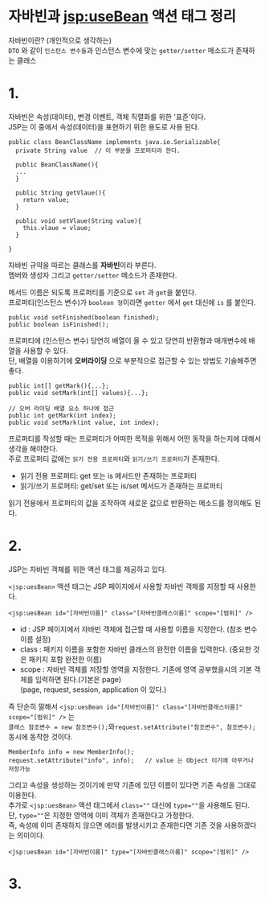 자바빈과 <jsp:useBean> 액션 태그 정리
=======================
자바빈이란? (개인적으로 생각하는)    
```DTO``` 와 같이 ```인스턴스 변수들```과 인스턴스 변수에 맞는 ```getter/setter``` 메소드가 존재하는 클래스   

# 1.
자바빈은 속성(데이터), 변경 이벤트, 객체 직렬화를 위한 '표준'이다.    
JSP는 이 중에서 속성(데이터)을 표현하기 위한 용도로 사용 된다. 
```
public class BeanClassName implements java.io.Serializable{
  private String value  // 이 부분을 프로퍼티라 한다.

  public BeanClassName(){
  ...
  }
  
  public String getVlaue(){
    return value;
  }
  
  public void setVlaue(String value){
    this.vlaue = vlaue;
  }
  
}
```
자바빈 규약을 따르는 클래스를 **자바빈**이라 부른다.      
멤버와 생성자 그리고 ```getter/setter``` 메소드가 존재한다.
    
메서드 이름은 되도록 프로퍼티를 기준으로 ```set``` 과 ```get```을 붙인다.       
프로퍼티(인스턴스 변수)가 ```boolean 형```이라면 ```getter``` 에서 ```get``` 대신에 ```is``` 를 붙인다.
```
public void setFinished(boolean finished);
public boolean isFinished();
```
  
프로퍼티에 (인스턴스 변수) 당연히 배열이 올 수 있고 당연히 반환형과 매개변수에 배열을 사용할 수 있다.  
단, 배열을 이용하기에 **오버라이딩** 으로 부분적으로 접근할 수 있는 방법도 기술해주면 좋다.  
```
public int[] getMark(){...};
public void setMark(int[] values){...};

// 오버 라이딩 배열 요소 하나에 접근 
public int getMark(int index);
public void setMark(int value, int index);
```
  
프로퍼티를 작성할 때는 프로퍼티가 어떠한 목적을 위해서 어떤 동작을 하는지에 대해서 생각을 해야한다.   
주로 프로퍼티 값에는 ```읽기 전용 프로퍼티```와 ```읽기/쓰기 프로퍼티```가 존재한다.   
  
* 읽기 전용 프로퍼티: get 또는 is 메서드만 존재하는 프로퍼티  
* 읽기/쓰기 프로퍼티: get/set 또는 is/set 메서드가 존재하는 프로퍼티  
  
읽기 전용에서 프로퍼티의 값을 조작하여 새로운 값으로 반환하는 메소드를 정의해도 된다.   

# 2.
JSP는 자바빈 객체를 위한 액션 태그를 제공하고 있다. 

```<jsp:uesBean>``` 액션 태그는 JSP 페이지에서 사용할 자바빈 객체를 지정할 때 사용한다.     
```
<jsp:uesBean id="[자바빈이름]" class="[자바빈클래스이름]" scope="[범위]" />
```  
  
* id : JSP 페이지에서 자바빈 객체에 접근할 때 사용할 이름을 지정한다. (참조 변수 이름 설정)      
* class : 패키지 이름을 포함한 자바빈 클래스의 완전한 이름을 입력한다. (중요한 것은 패키지 포함 완전한 이름)    
* scope : 자바빈 객체를 저장할 영역을 지정한다. 기존에 영역 공부했을시의 기본 객체를 입력하면 된다.(기본은 page)  
          (page, request, session, application 이 있다.) 
  
즉 단순히 말해서 ```<jsp:uesBean id="[자바빈이름]" class="[자바빈클래스이름]" scope="[범위]" />``` 는   
```클래스 참조변수 = new 참조변수();```와```request.setAttribute("참조변수", 참조변수);``` 동시에 동작한 것이다.
```
MemberInfo info = new MemberInfo();
request.setAttribute("info", info);   // value 는 Object 이기에 아무거나 저장가능  
```
그리고 속성을 생성하는 것이기에 만약 기존에 있던 이름이 있다면 기존 속성을 그대로 이용한다.     
추가로 ```<jsp:uesBean>``` 액션 태그에서 ```class=""``` 대신에 ```type=""```을 사용해도 된다.     
단, ```type=""```은 지정한 영역에 이미 객체가 존재한다고 가정한다.       
즉, 속성에 이미 존재하지 않으면 에러를 발생시키고 존재한다면 기존 것을 사용하겠다는 의미이다.     
```
<jsp:uesBean id="[자바빈이름]" type="[자바빈클래스이름]" scope="[범위]" />
```

# 3.

